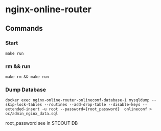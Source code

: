 # nginx-online-router

## Commands
### Start
```
make run
```
### rm && run
```
make rm && make run
```
### Dump Database
```
docker exec nginx-online-router-onlineconf-database-1 mysqldump --skip-lock-tables --routines --add-drop-table --disable-keys --extended-insert -u root --password={root_password}  onlineconf > oc/admin_nginx_data.sql
```
root_password see in STDOUT DB